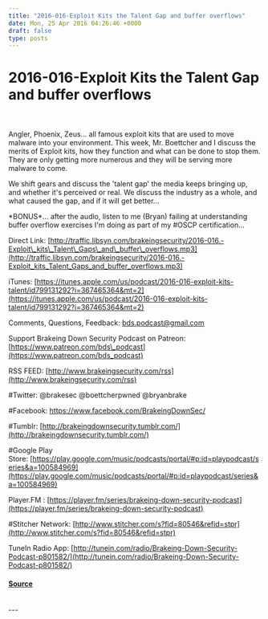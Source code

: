 ```yaml
---
title: "2016-016-Exploit Kits the Talent Gap and buffer overflows"
date: Mon, 25 Apr 2016 04:26:46 +0000
draft: false
type: posts
---
```

# 2016-016-Exploit Kits the Talent Gap and buffer overflows

<br/>

<br/>
Angler, Phoenix, Zeus... all famous exploit kits that are used to move malware into your environment. This week, Mr. Boettcher and I discuss the merits of Exploit kits, how they function and what can be done to stop them. They are only getting more numerous and they will be serving more malware to come.

We shift gears and discuss the 'talent gap' the media keeps bringing up, and whether it's perceived or real. We discuss the industry as a whole, and what caused the gap, and if it will get better...

\*BONUS\*... after the audio, listen to me (Bryan) failing at understanding buffer overflow exercises I'm doing as part of my #OSCP certification...

Direct Link: [http://traffic.libsyn.com/brakeingsecurity/2016-016.-Exploit\_kits\_Talent\_Gaps\_and\_buffer\_overflows.mp3](http://traffic.libsyn.com/brakeingsecurity/2016-016.-Exploit_kits_Talent_Gaps_and_buffer_overflows.mp3)

iTunes: [https://itunes.apple.com/us/podcast/2016-016-exploit-kits-talent/id799131292?i=367465364&mt=2](https://itunes.apple.com/us/podcast/2016-016-exploit-kits-talent/id799131292?i=367465364&mt=2)

Comments, Questions, Feedback: [bds.podcast@gmail.com](mailto:bds.podcast@gmail.com)

Support Brakeing Down Security Podcast on Patreon: [https://www.patreon.com/bds\_podcast](https://www.patreon.com/bds_podcast)

RSS FEED: [http://www.brakeingsecurity.com/rss](http://www.brakeingsecurity.com/rss)

#Twitter: @brakesec @boettcherpwned @bryanbrake

#Facebook: https://www.facebook.com/BrakeingDownSec/

#Tumblr: [http://brakeingdownsecurity.tumblr.com/](http://brakeingdownsecurity.tumblr.com/)

#Google Play Store: [https://play.google.com/music/podcasts/portal/#p:id=playpodcast/series&a=100584969](https://play.google.com/music/podcasts/portal/#p:id=playpodcast/series&a=100584969)

Player.FM : [https://player.fm/series/brakeing-down-security-podcast](https://player.fm/series/brakeing-down-security-podcast)

#Stitcher Network: [http://www.stitcher.com/s?fid=80546&refid=stpr](http://www.stitcher.com/s?fid=80546&refid=stpr)

TuneIn Radio App: [http://tunein.com/radio/Brakeing-Down-Security-Podcast-p801582/](http://tunein.com/radio/Brakeing-Down-Security-Podcast-p801582/)

#### [Source](http://brakeingsecurity.com/2016-016-exploit-kits-the-talent-gap-and-buffer-overflows)

<br/>
---
